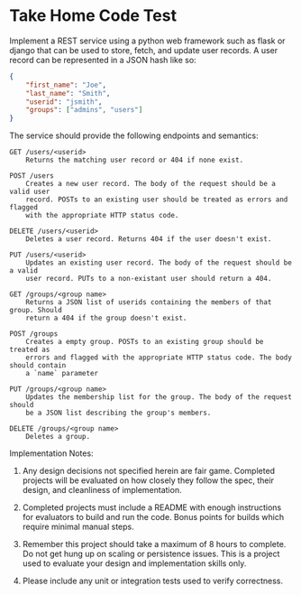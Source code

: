 Take Home Code Test
===================

Implement a REST service using a python web framework such as flask or django that can be used to store, fetch, and update user records. A user record can be represented in a JSON hash like so:

```json
{
    "first_name": "Joe",
    "last_name": "Smith",
    "userid": "jsmith",
    "groups": ["admins", "users"]
}
```


The service should provide the following endpoints and semantics:

```
GET /users/<userid>
    Returns the matching user record or 404 if none exist.
```

```
POST /users
    Creates a new user record. The body of the request should be a valid user
    record. POSTs to an existing user should be treated as errors and flagged
    with the appropriate HTTP status code.
```

```
DELETE /users/<userid>
    Deletes a user record. Returns 404 if the user doesn't exist.
```

```
PUT /users/<userid>
    Updates an existing user record. The body of the request should be a valid
    user record. PUTs to a non-existant user should return a 404.
```

```
GET /groups/<group name>
    Returns a JSON list of userids containing the members of that group. Should
    return a 404 if the group doesn't exist.
```

```
POST /groups
    Creates a empty group. POSTs to an existing group should be treated as
    errors and flagged with the appropriate HTTP status code. The body should contain
    a `name` parameter
```

```
PUT /groups/<group name>
    Updates the membership list for the group. The body of the request should 
    be a JSON list describing the group's members.
```

```
DELETE /groups/<group name>
    Deletes a group.
```

Implementation Notes:

1. Any design decisions not specified herein are fair game. Completed projects will be evaluated on how closely they follow the spec, their design, and cleanliness of implementation.

2. Completed projects must include a README with enough instructions for evaluators to build and run the code. Bonus points for builds which require minimal manual steps.

3. Remember this project should take a maximum of 8 hours to complete. Do not get hung up on scaling or persistence issues. This is a project used to evaluate your design and implementation skills only.

4. Please include any unit or integration tests used to verify correctness.